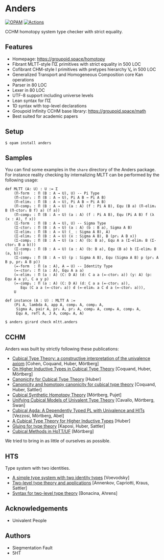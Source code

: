 Anders
======

[![OPAM](https://img.shields.io/github/v/release/groupoid/anders.svg)](https://opam.ocaml.org/packages/anders/)
[![Actions](https://github.com/groupoid/anders/workflows/OCaml/badge.svg)](https://github.com/groupoid/anders/actions)

CCHM homotopy system type checker with strict equality.

Features
--------

* Homepage: https://groupoid.space/homotopy
* Fibrant MLTT-style ΠΣ primitives with strict equality in 500 LOC
* Cofibrant CHM-style I primitives with pretypes hierarchy Vₙ in 500 LOC
* Generalized Transport and Homogeneous Composition core Kan operations
* Parser in 80 LOC
* Lexer in 80 LOC
* UTF-8 support including universe levels
* Lean syntax for ΠΣ
* 1D syntax with top-level declarations
* Groupoid Infinity CCHM base library: https://groupoid.space/math
* Best suited for academic papers

Setup
-------------

```shell
$ opam install anders
```

Samples
-------

You can find some examples in the `share` directory of the Anders package.
For instance reality checking by internalizing MLTT can be performed by the following usage:

```Lean
def MLTT (A: U) : U := Σ
    (Π-form  : Π (B : A → U), U) -- Pi Type
    (Π-ctor₁ : Π (B : A → U), Pi A B → Pi A B)
    (Π-elim₁ : Π (B : A → U), Pi A B → Pi A B)
    (Π-comp₁ : Π (B : A → U) (a : A) (f : Pi A B), Equ (B a) (Π-elim₁ B (Π-ctor₁ B f) a) (f a))
    (Π-comp₂ : Π (B : A → U) (a : A) (f : Pi A B), Equ (Pi A B) f (λ (x : A), f x))
    (Σ-form  : Π (B : A → U), U) -- Sigma Type
    (Σ-ctor₁ : Π (B : A → U) (a : A) (b : B a), Sigma A B)
    (Σ-elim₁ : Π (B : A → U) (_ : Sigma A B), A)
    (Σ-elim₂ : Π (B : A → U) (x : Sigma A B), B (pr₁ A B x))
    (Σ-comp₁ : Π (B : A → U) (a : A) (b: B a), Equ A a (Σ-elim₁ B (Σ-ctor₁ B a b)))
    (Σ-comp₂ : Π (B : A → U) (a : A) (b: B a), Equ (B a) b (Σ-elim₂ B (a, b)))
    (Σ-comp₃ : Π (B : A → U) (p : Sigma A B), Equ (Sigma A B) p (pr₁ A B p, pr₂ A B p))
    (=-form  : Π (a : A), A → U) -- Identity Type
    (=-ctor₁ : Π (a : A), Equ A a a)
    (=-elim₁ : Π (a : A) (C: D A) (d: C a a (=-ctor₁ a)) (y: A) (p: Equ A a y), C a y p)
    (=-comp₁ : Π (a : A) (C: D A) (d: C a a (=-ctor₁ a)),
       Equ (C a a (=-ctor₁ a)) d (=-elim₁ a C d a (=-ctor₁ a))),
    U
```

```Lean
def instance (A : U) : MLTT A :=
    (Pi A, lambda A, app A, comp₁ A, comp₂ A,
     Sigma A, pair A, pr₁ A, pr₂ A, comp₃ A, comp₄ A, comp₅ A,
     Equ A, refl A, J A, comp₆ A, A)
```

```shell
$ anders girard check mltt.anders
```

CCHM
----

Anders was built by strictly following these publications:

* <a href="https://arxiv.org/pdf/1611.02108.pdf">Cubical Type Theory: a constructive interpretation of the univalence axiom</a> [Cohen, Coquand, Huber, Mörtberg]
* <a href="https://arxiv.org/pdf/1802.01170.pdf">On Higher Inductive Types in Cubical Type Theory</a> [Coquand, Huber, Mörtberg]
* <a href="https://arxiv.org/pdf/1607.04156.pdf">Canonicity for Cubical Type Theory</a> [Huber]
* <a href="https://arxiv.org/pdf/1902.06572.pdf">Canonicity and homotopy canonicity for cubical type theory</a> [Coquand, Huber, Sattler]
* <a href="https://staff.math.su.se/anders.mortberg/papers/cubicalsynthetic.pdf">Cubical Synthetic Homotopy Theory</a> [Mörtberg, Pujet]
* <a href="https://staff.math.su.se/anders.mortberg/papers/unifying.pdf">Unifying Cubical Models of Univalent Type Theory</a> [Cavallo, Mörtberg, Swan]
* <a href="https://staff.math.su.se/anders.mortberg/papers/cubicalagda.pdf">Cubical Agda: A Dependently Typed PL with Univalence and HITs</a> [Vezzosi, Mörtberg, Abel]
* <a href="http://www.cse.chalmers.se/~simonhu/misc/hcomp.pdf">A Cubical Type Theory for Higher Inductive Types</a> [Huber]
* <a href="http://www.cse.chalmers.se/~simonhu/papers/p.pdf">Gluing for type theory</a> [Kaposi, Huber, Sattler]
* <a href="https://staff.math.su.se/anders.mortberg/papers/cubicalmethods.pdf">Cubical Methods in HoTT/UF</a> [Mörtberg]

We tried to bring in as little of ourselves as possible. 

HTS
---

Type system with two identities.

* <a href="https://www.math.ias.edu/vladimir/sites/math.ias.edu.vladimir/files/HTS.pdf">A simple type system with two identity types</a> [Voevodsky]
* <a href="https://arxiv.org/pdf/1705.03307.pdf">Two-level type theory and applications</a> [Annenkov, Capriotti, Kraus, Sattler]
* <a href="https://types21.liacs.nl/download/syntax-for-two-level-type-theory/">Syntax for two-level type theory</a> [Bonacina, Ahrens]

Acknowledgements
----------------

* Univalent People

Authors
-------

* Siegmentation Fault
* 5HT
